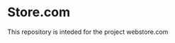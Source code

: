 # Store.com
This repository is inteded for the project webstore.com


<!--- just visit the     link: https://chanlemonstore.netlify.app/      -->
<!-- Check the links provided to check the template -->